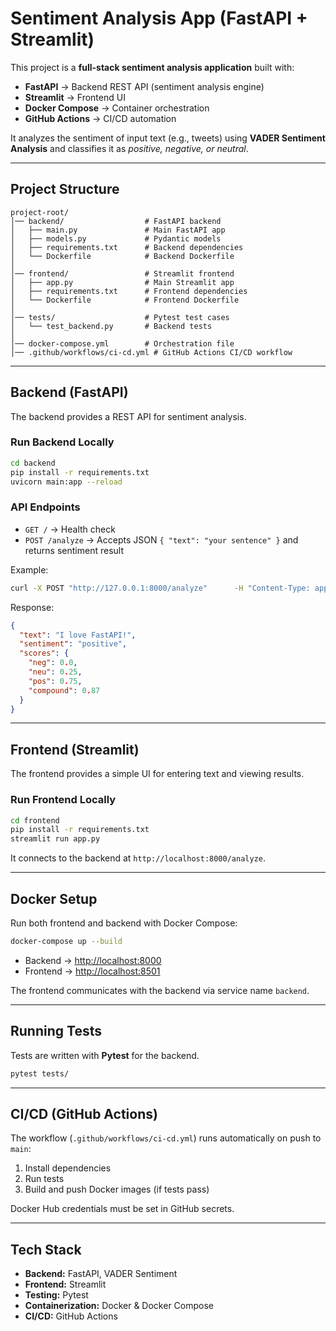 # Sentiment Analysis App (FastAPI + Streamlit)

This project is a **full-stack sentiment analysis application** built with:  
- **FastAPI** → Backend REST API (sentiment analysis engine)  
- **Streamlit** → Frontend UI  
- **Docker Compose** → Container orchestration  
- **GitHub Actions** → CI/CD automation  

It analyzes the sentiment of input text (e.g., tweets) using **VADER Sentiment Analysis** and classifies it as *positive, negative, or neutral*.  

---

## Project Structure
```
project-root/
│── backend/                  # FastAPI backend
│   ├── main.py               # Main FastAPI app
│   ├── models.py             # Pydantic models
│   ├── requirements.txt      # Backend dependencies
│   └── Dockerfile            # Backend Dockerfile
│
│── frontend/                 # Streamlit frontend
│   ├── app.py                # Main Streamlit app
│   ├── requirements.txt      # Frontend dependencies
│   └── Dockerfile            # Frontend Dockerfile
│
│── tests/                    # Pytest test cases
│   └── test_backend.py       # Backend tests
│
│── docker-compose.yml        # Orchestration file
│── .github/workflows/ci-cd.yml # GitHub Actions CI/CD workflow
```

---

## Backend (FastAPI)

The backend provides a REST API for sentiment analysis.

### Run Backend Locally
```bash
cd backend
pip install -r requirements.txt
uvicorn main:app --reload
```

### API Endpoints
- `GET /` → Health check  
- `POST /analyze` → Accepts JSON `{ "text": "your sentence" }` and returns sentiment result  

Example:
```bash
curl -X POST "http://127.0.0.1:8000/analyze"      -H "Content-Type: application/json"      -d '{"text": "I love FastAPI!"}'
```

Response:
```json
{
  "text": "I love FastAPI!",
  "sentiment": "positive",
  "scores": {
    "neg": 0.0,
    "neu": 0.25,
    "pos": 0.75,
    "compound": 0.87
  }
}
```

---

## Frontend (Streamlit)

The frontend provides a simple UI for entering text and viewing results.

### Run Frontend Locally
```bash
cd frontend
pip install -r requirements.txt
streamlit run app.py
```

It connects to the backend at `http://localhost:8000/analyze`.

---

## Docker Setup

Run both frontend and backend with Docker Compose:

```bash
docker-compose up --build
```

- Backend → [http://localhost:8000](http://localhost:8000)  
- Frontend → [http://localhost:8501](http://localhost:8501)  

The frontend communicates with the backend via service name `backend`.

---

## Running Tests

Tests are written with **Pytest** for the backend.

```bash
pytest tests/
```

---

## CI/CD (GitHub Actions)

The workflow (`.github/workflows/ci-cd.yml`) runs automatically on push to `main`:  
1. Install dependencies  
2. Run tests  
3. Build and push Docker images (if tests pass)  

Docker Hub credentials must be set in GitHub secrets.  

---

## Tech Stack
- **Backend:** FastAPI, VADER Sentiment  
- **Frontend:** Streamlit  
- **Testing:** Pytest  
- **Containerization:** Docker & Docker Compose  
- **CI/CD:** GitHub Actions  
